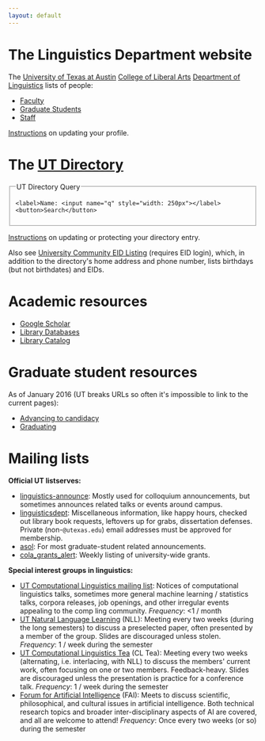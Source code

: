```yaml
---
layout: default
---
```

# The Linguistics Department website

The [University of Texas at Austin](https://www.utexas.edu/) [College of Liberal Arts](https://liberalarts.utexas.edu/index.php) [Department of Linguistics](https://liberalarts.utexas.edu/linguistics/) lists of people:

* [Faculty](https://liberalarts.utexas.edu/linguistics/faculty/index.php)
* [Graduate Students](https://liberalarts.utexas.edu/linguistics/graduate/gradstudents/list.php)
* [Staff](https://liberalarts.utexas.edu/linguistics/staff.php)

[Instructions](/personal-information#profile) on updating your profile.


# The [UT Directory](http://www.utexas.edu/directory/)

<form action="https://directory.utexas.edu/index.php" method="get">
  <fieldset>
    <legend>UT Directory Query</legend>

    <label>Name: <input name="q" style="width: 250px"></label>
    <button>Search</button>
  </fieldset>
</form>

[Instructions](/personal-information#privacy) on updating or protecting your directory entry.

Also see [University Community EID Listing](https://utdirect.utexas.edu/webapps/eidlisting/) (requires EID login), which, in addition to the directory's home address and phone number, lists birthdays (but not birthdates) and EIDs.

# Academic resources

* [Google Scholar](https://scholar-google-com.ezproxy.lib.utexas.edu/)
* [Library Databases](https://login.ezproxy.lib.utexas.edu/menu)
* [Library Catalog](http://catalog.lib.utexas.edu/)


# Graduate student resources

As of January 2016 (UT breaks URLs so often it's impossible to link to the current pages):

* [Advancing to candidacy](https://web.archive.org/web/20160120225524/http://www.utexas.edu/ogs/pdn/candidacy.html)
* [Graduating](https://web.archive.org/web/20160111174519/http://www.utexas.edu/ogs/pdn/deadlines/doc_fall.html)


# Mailing lists

**Official UT listserves:**

* [linguistics-announce](https://utlists.utexas.edu/sympa/info/linguistics-announce): Mostly used for colloquium announcements, but sometimes announces related talks or events around campus.
* [linguisticsdept](https://utlists.utexas.edu/sympa/info/linguisticsdept): Miscellaneous information, like happy hours, checked out library book requests, leftovers up for grabs, dissertation defenses. Private (non-`@utexas.edu`) email addresses must be approved for membership.
* [asol](https://utlists.utexas.edu/sympa/info/asol): For most graduate-student related announcements.
* [cola_grants_alert](https://utlists.utexas.edu/sympa/info/cola_grants_alert): Weekly listing of university-wide grants.

**Special interest groups in linguistics:**

* [UT Computational Linguistics mailing list](https://groups.google.com/forum/#!forum/ut-compling):
  Notices of computational linguistics talks, sometimes more general machine learning / statistics talks, corpora releases, job openings, and other irregular events appealing to the comp ling community.
    _Frequency_: &lt;1 / month
* [UT Natural Language Learning](https://groups.google.com/forum/#!forum/ut-nll) (NLL):
  Meeting every two weeks (during the long semesters) to discuss a preselected paper, often presented by a member of the group. Slides are discouraged unless stolen.
    _Frequency_: 1 / week during the semester
* [UT Computational Linguistics Tea](https://groups.google.com/forum/#!forum/utcl-tea) (CL Tea):
  Meeting every two weeks (alternating, i.e. interlacing, with NLL) to discuss the members' current work, often focusing on one or two members. Feedback-heavy. Slides are discouraged unless the presentation is practice for a conference talk.
    _Frequency_: 1 / week during the semester
* [Forum for Artificial Intelligence](http://www.cs.utexas.edu/~ai-lab/fai/) (FAI):
  Meets to discuss scientific, philosophical, and cultural issues in artificial intelligence. Both technical research topics and broader inter-disciplinary aspects of AI are covered, and all are welcome to attend!
    _Frequency_: Once every two weeks (or so) during the semester
